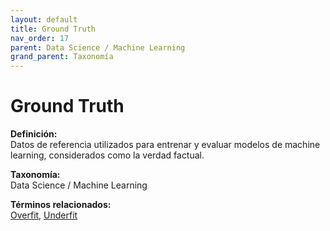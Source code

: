 ```yaml
---
layout: default
title: Ground Truth
nav_order: 17
parent: Data Science / Machine Learning
grand_parent: Taxonomía
---
```


# Ground Truth

**Definición:**  
Datos de referencia utilizados para entrenar y evaluar modelos de machine learning, considerados como la verdad factual.

**Taxonomía:**  
Data Science / Machine Learning

**Términos relacionados:**  
[Overfit](https://maleniski.github.io/diccionario-angl-tec-mx/docs/taxonomia/data--science--/--machine--learning/overfit.html), [Underfit](https://maleniski.github.io/diccionario-angl-tec-mx/docs/taxonomia/data--science--/--machine--learning/underfit.html)
